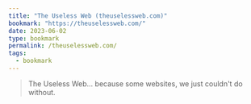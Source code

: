 ```yaml
---
title: "The Useless Web (theuselessweb.com)"
bookmark: "https://theuselessweb.com/"
date: 2023-06-02
type: bookmark
permalink: /theuselessweb.com/
tags:
  - bookmark
---
```

> The Useless Web... because some websites, we just couldn't do without.